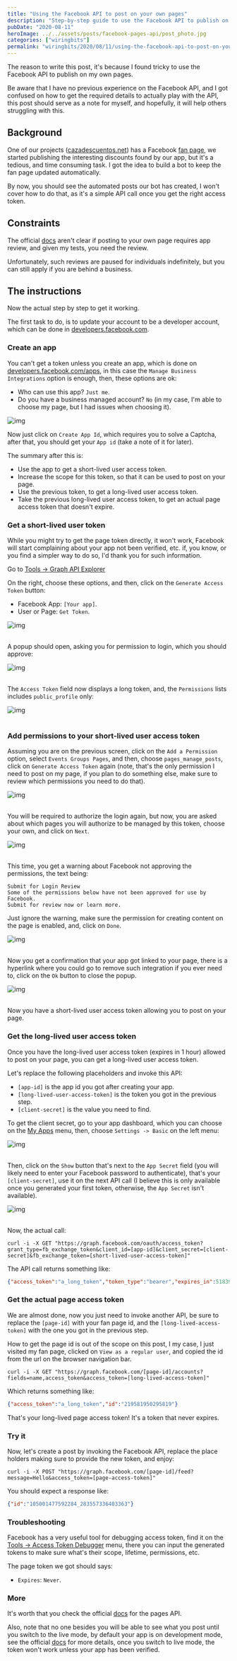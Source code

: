 ```yaml
---
title: "Using the Facebook API to post on your own pages"
description: "Step-by-step guide to use the Facebook API to publish on your own pages, including getting access tokens and handling app review requirements."
pubDate: "2020-08-11"
heroImage: ../../assets/posts/facebook-pages-api/post_photo.jpg
categories: ["wiringbits"]
permalink: "wiringbits/2020/08/11/using-the-facebook-api-to-post-on-your-own-pages.html"
---
```


The reason to write this post, it's because I found tricky to use the Facebook API to publish on my own pages.

Be aware that I have no previous experience on the Facebook API, and I got confused on how to get the required details to actually play with the API, this post should serve as a note for myself, and hopefully, it will help others struggling with this.

## Background

One of our projects ([cazadescuentos.net](https://cazadescuentos.net)) has a Facebook [fan page](https://www.facebook.com/cazadescuentos.net), we started publishing the interesting discounts found by our app, but it's a tedious, and time consuming task. I got the idea to build a bot to keep the fan page updated automatically.

By now, you should see the automated posts our bot has created, I won't cover how to do that, as it's a simple API call once you get the right access token.


## Constraints

The official [docs](https://developers.facebook.com/docs/app-review) aren't clear if posting to your own page requires app review, and given my tests, you need the review.

Unfortunately, such reviews are paused for individuals indefinitely, but you can still apply if you are behind a business.


## The instructions

Now the actual step by step to get it working.

The first task to do, is to update your account to be a developer account, which can be done in [developers.facebook.com](https://developers.facebook.com/).


### Create an app

You can't get a token unless you create an app, which is done on [developers.facebook.com/apps](https://developers.facebook.com/apps/), in this case the `Manage Business Integrations` option is enough, then, these options are ok:

- Who can use this app? `Just me`.
- Do you have a business managed account? `No` (in my case, I'm able to choose my page, but I had issues when choosing it).

![img](../../assets/posts/facebook-pages-api/fb-create-app.png)

Now just click on `Create App Id`, which requires you to solve a Captcha, after that, you should get your `App id` (take a note of it for later).

The summary after this is:

- Use the app to get a short-lived user access token.
- Increase the scope for this token, so that it can be used to post on your page.
- Use the previous token, to get a long-lived user access token.
- Take the previous long-lived user access token, to get an actual page access token that doesn't expire.


### Get a short-lived user token

While you might try to get the page token directly, it won't work, Facebook will start complaining about your app not been verified, etc. if, you know, or you find a simpler way to do so, I'd thank you for such information.

Go to [Tools -> Graph API Explorer](https://developers.facebook.com/tools/explorer/)

On the right, choose these options, and then, click on the `Generate Access Token` button:

- Facebook App: `[Your app]`.
- User or Page: `Get Token`.

![img](../../assets/posts/facebook-pages-api/fb-graph-api-default-options.png)
<br/><br/>


A popup should open, asking you for permission to login, which you should approve:

![img](../../assets/posts/facebook-pages-api/fb-login-to-get-first-token.png)
<br/><br/>

The `Access Token` field now displays a long token, and, the `Permissions` lists includes `public_profile` only:

![img](../../assets/posts/facebook-pages-api/fb-first-token.png)
<br/><br/>


### Add permissions to your short-lived user access token

Assuming you are on the previous screen, click on the `Add a Permission` option, select `Events Groups Pages`, and then, choose `pages_manage_posts`, click on `Generate Access Token` again (note, that's the only permission I need to post on my page, if you plan to do something else, make sure to review which permissions you need to do that).

![img](../../assets/posts/facebook-pages-api/fb-add-permission.png)
<br/><br/>

You will be required to authorize the login again, but now, you are asked about which pages you will authorize to be managed by this token, choose your own, and click on `Next`.

![img](../../assets/posts/facebook-pages-api/fb-authorize-page.png)
<br/><br/>

This time, you get a warning about Facebook not approving the permissions, the text being:

```text
Submit for Login Review
Some of the permissions below have not been approved for use by Facebook.
Submit for review now or learn more.
```

Just ignore the warning, make sure the permission for creating content on the page is enabled, and, click on `Done`.

![img](../../assets/posts/facebook-pages-api/fb-authorize-page-warning.png)
<br/><br/>


Now you get a confirmation that your app got linked to your page, there is a hyperlink where you could go to remove such integration if you ever need to, click on the `Ok` button to close the popup.

![img](../../assets/posts/facebook-pages-api/fb-app-linked.png)
<br/><br/>


Now you have a short-lived user access token allowing you to post on your page.


### Get the long-lived user access token
Once you have the long-lived user access token (expires in 1 hour) allowed to post on your page, you can get a long-lived user access token.

Let's replace the following placeholders and invoke this API:
- `[app-id]` is the app id you got after creating your app.
- `[long-lived-user-access-token]` is the token you got in the previous step.
- `[client-secret]` is the value you need to find.

To get the client secret, go to your app dashboard, which you can choose on the [My Apps](https://developers.facebook.com/apps/) menu, then, choose `Settings -> Basic` on the left menu:

![img](../../assets/posts/facebook-pages-api/fb-app-settings.png)
<br/><br/>

Then, click on the `Show` button that's next to the `App Secret` field 
(you will likely need to enter your Facebook password to authenticate), that's your `[client-secret]`, use it on the next API call (I believe this is only available once you generated your first token, otherwise, the `App Secret` isn't available).

![img](../../assets/posts/facebook-pages-api/fb-app-settings-basic.png)
<br/><br/>

Now, the actual call:

```shell
curl -i -X GET "https://graph.facebook.com/oauth/access_token?grant_type=fb_exchange_token&client_id=[app-id]&client_secret=[client-secret]&fb_exchange_token=[short-lived-user-access-token]"
```

The API call returns something like:

```json
{"access_token":"a_long_token","token_type":"bearer","expires_in":5183999}
```


### Get the actual page access token

We are almost done, now you just need to invoke another API, be sure to replace the `[page-id]` with your fan page id, and the `[long-lived-access-token]` with the one you got in the previous step.

How to get the page id is out of the scope on this post, I my case, I just visited my fan page, clicked on `View as a regular user`, and copied the id from the url on the browser navigation bar.

```shell
curl -i -X GET "https://graph.facebook.com/[page-id]/accounts?fields=name,access_token&access_token=[long-lived-access-token]"
```

Which returns something like:

```json
{"access_token":"a_long_token","id":"219581950295819"}
```

That's your long-lived page access token! It's a token that never expires.


### Try it

Now, let's create a post by invoking the Facebook API, replace the place holders making sure to provide the new token, and enjoy:

```shell
curl -i -X POST "https://graph.facebook.com/[page-id]/feed?message=Hello&access_token=[page-access-token]"
```


You should expect a response like:

```json
{"id":"105001477592284_283557336403363"}
```


### Troubleshooting

Facebook has a very useful tool for debugging access token, find it on the [Tools -> Access Token Debugger](https://developers.facebook.com/docs/pages/access-tokens) menu, there you can input the generated tokens to make sure what's their scope, lifetime, permissions, etc.

The page token we got should says:
- `Expires`: `Never`.


### More

It's worth that you check the official [docs](https://developers.facebook.com/docs/pages/overview) for the pages API.

Also, note that no one besides you will be able to see what you post until you switch to the live mode, by default your app is on development mode, see the official [docs](https://developers.facebook.com/docs/apps/#development-mode) for more details, once you switch to live mode, the token won't work unless your app has been verified.
